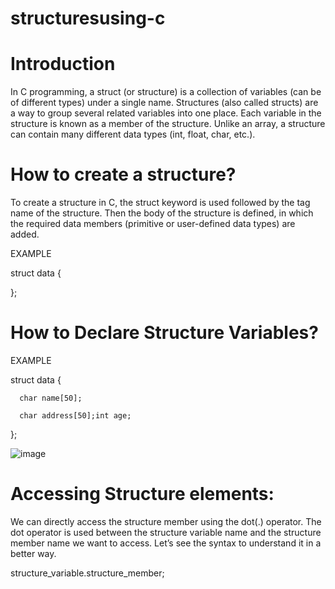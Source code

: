 # structuresusing-c
# Introduction
In C programming, a struct (or structure) is a collection of variables (can be of different types) under a single name. Structures (also called structs) are a way to group several related variables into one place. Each variable in the structure is known as a member of the structure. Unlike an array, a structure can contain many different data types (int, float, char, etc.).
# How to create a structure?
To create a structure in C, the struct keyword is used followed by the tag name of the structure. Then the body of the structure is defined, in which the required data members (primitive or user-defined data types) are added.

EXAMPLE

  struct data 
  {
      
  };
  
 # How to Declare Structure Variables?
 
 EXAMPLE

  struct data
  {
  
      char name[50];
      
      char address[50];int age;
      
  };
  
  ![image](https://user-images.githubusercontent.com/70435939/230757592-6ddf3b5b-0775-4c72-8164-19b0530c6189.png)
  
# Accessing Structure elements:
We can directly access the structure member using the dot(.) operator. The dot operator is used between the structure variable name and the structure member name we want to access. Let’s see the syntax to understand it in a better way.

 structure_variable.structure_member;
